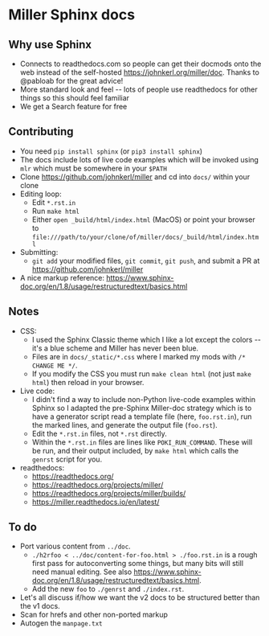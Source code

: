 # Miller Sphinx docs

## Why use Sphinx

* Connects to readthedocs.com so people can get their docmods onto the web instead of the self-hosted https://johnkerl.org/miller/doc. Thanks to @pabloab for the great advice!
* More standard look and feel -- lots of people use readthedocs for other things so this should feel familiar
* We get a Search feature for free

## Contributing

* You need `pip install sphinx` (or `pip3 install sphinx`)
* The docs include lots of live code examples which will be invoked using `mlr` which must be somewhere in your `$PATH`
* Clone https://github.com/johnkerl/miller and cd into `docs/` within your clone
* Editing loop:
  * Edit `*.rst.in`
  * Run `make html`
  * Either `open _build/html/index.html` (MacOS) or point your browser to `file:///path/to/your/clone/of/miller/docs/_build/html/index.html`
* Submitting:
  * `git add` your modified files, `git commit`, `git push`, and submit a PR at https://github.com/johnkerl/miller
* A nice markup reference: https://www.sphinx-doc.org/en/1.8/usage/restructuredtext/basics.html

## Notes

* CSS:
  * I used the Sphinx Classic theme which I like a lot except the colors -- it's a blue scheme and Miller has never been blue.
  * Files are in `docs/_static/*.css` where I marked my mods with `/* CHANGE ME */`.
  * If you modify the CSS you must run `make clean html` (not just `make html`) then reload in your browser.
* Live code:
  * I didn't find a way to include non-Python live-code examples within Sphinx so I adapted the pre-Sphinx Miller-doc strategy which is to have a generator script read a template file (here, `foo.rst.in`), run the marked lines, and generate the output file (`foo.rst`).
  * Edit the `*.rst.in` files, not `*.rst` directly.
  * Within the `*.rst.in` files are lines like `POKI_RUN_COMMAND`. These will be run, and their output included, by `make html` which calls the `genrst` script for you.
* readthedocs:
  * https://readthedocs.org/
  * https://readthedocs.org/projects/miller/
  * https://readthedocs.org/projects/miller/builds/
  * https://miller.readthedocs.io/en/latest/

## To do

* Port various content from `../doc`.
  * `./h2rfoo < ../doc/content-for-foo.html > ./foo.rst.in` is a rough first pass for autoconverting some things, but many bits will still need manual editing.  See also https://www.sphinx-doc.org/en/1.8/usage/restructuredtext/basics.html.
  * Add the new `foo` to `./genrst` and `./index.rst`.
* Let's all discuss if/how we want the v2 docs to be structured better than the v1 docs.
* Scan for hrefs and other non-ported markup
* Autogen the `manpage.txt`
